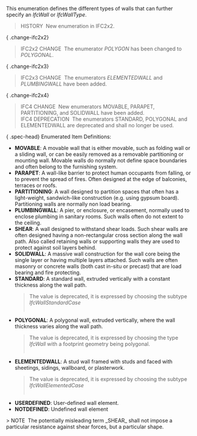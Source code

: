 This enumeration defines the different types of walls that can further specify an _IfcWall_ or _IfcWallType_.

> HISTORY&nbsp; New enumeration in IFC2x2.

{ .change-ifc2x2}
> IFC2x2 CHANGE&nbsp; The enumerator _POLYGON_ has been changed to _POLYGONAL_.

{ .change-ifc2x3}
> IFC2x3 CHANGE&nbsp; The enumerators _ELEMENTEDWALL_ and _PLUMBINGWALL_ have been added.

{ .change-ifc2x4}
> IFC4 CHANGE&nbsp; New enumerators MOVABLE, PARAPET, PARTITIONING, and SOLIDWALL have been added.  
> IFC4 DEPRECATION&nbsp; The enumerators STANDARD, POLYGONAL and ELEMENTEDWALL are deprecated and shall no longer be used.

{ .spec-head}
Enumerated Item Definitions:

<ul>
<li><b>MOVABLE</b>: A movable wall that is either movable, such as
folding wall or a sliding wall, or can be easily removed as a
removable partitioning or mounting wall. Movable walls do normally
not define space boundaries and often belong to the furnishing
system.</li>
<li><b>PARAPET</b>: A wall-like barrier to protect human occupants
from falling, or to prevent the spread of fires. Often designed at
the edge of balconies, terraces or roofs.</li>
<li><b>PARTITIONING</b>: A wall designed to partition spaces that
often has a light-weight, sandwich-like construction (e.g. using
gypsum board). Partitioning walls are normally non load
bearing.</li>
<li><b>PLUMBINGWALL</b>: A pier, or enclosure, or encasement,
normally used to enclose plumbing in sanitary rooms. Such walls
often do not extent to the ceiling.</li>
<li><b>SHEAR</b>: A wall designed to withstand shear loads. Such
shear walls are often designed having a non-rectangular cross
section along the wall path. Also called retaining walls or
supporting walls they are used to protect against soil layers
behind.</li>
<li><b>SOLIDWALL</b>: A massive wall construction for the wall core
being the single layer or having multiple layers attached. Such
walls are often masonry or concrete walls (both cast in-situ or
precast) that are load bearing and fire protecting.</li>
<li><b>STANDARD</b>: A standard wall, extruded vertically with a
constant thickness along the wall path.
<blockquote class="deprecated">The value is deprecated, it is
expressed by choosing the subtype <em>IfcWallStandardCase</em><br>
&nbsp;</blockquote>
</li>
<li><b>POLYGONAL</b>: A polygonal wall, extruded vertically, where
the wall thickness varies along the wall path.
<blockquote class="deprecated">The value is deprecated, it is
expressed by choosing the type <em>IfcWall</em> with a footprint
geometry being polygonal.<br>
&nbsp;</blockquote>
</li>
<li><b>ELEMENTEDWALL</b>: A stud wall framed with studs and faced
with sheetings, sidings, wallboard, or plasterwork.
<blockquote class="deprecated">The value is deprecated, it is
expressed by choosing the subtype <em>IfcWallElementedCase</em><br>
&nbsp;</blockquote>
</li>
<li><b>USERDEFINED</b>: User-defined wall element.</li>
<li><b>NOTDEFINED</b>: Undefined wall element</li>
</ul>
> NOTE&nbsp; The potentially misleading term _SHEAR_ shall not impose a particular resistance against shear forces, but a particular shape.